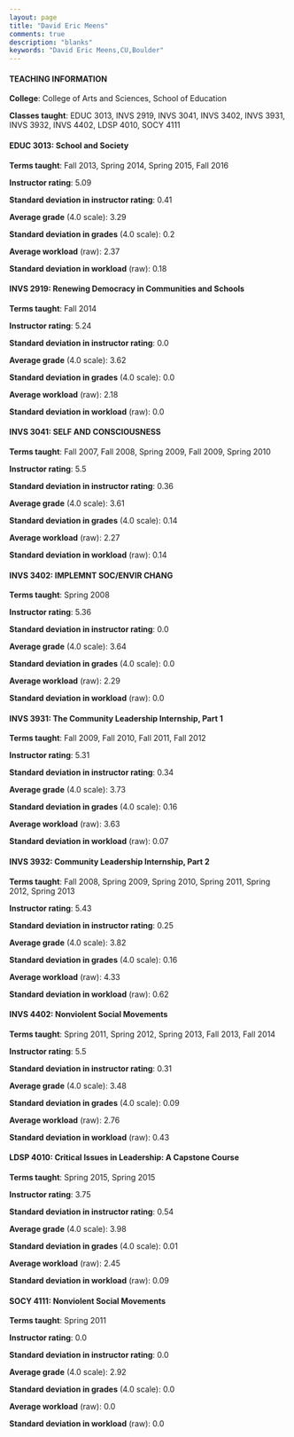 ```yaml
---
layout: page
title: "David Eric Meens" 
comments: true
description: "blanks"
keywords: "David Eric Meens,CU,Boulder"
---
```

<head>
<script src="https://ajax.googleapis.com/ajax/libs/jquery/2.1.3/jquery.min.js"></script>
<script src="https://dl.dropboxusercontent.com/s/pc42nxpaw1ea4o9/highcharts.js?dl=0"></script>
<!-- <script src="../assets/js/highcharts.js"></script> -->
<style type="text/css">@font-face {
	font-family: "Bebas Neue";
	src: url(https://www.filehosting.org/file/details/544349/BebasNeue Regular.otf) format("opentype");
	}
	h1.Bebas { 
		font-family: "Bebas Neue", Verdana, Tahoma;
	}
</style>
</head>
	   
#### TEACHING INFORMATION

**College**: College of Arts and Sciences, School of Education

**Classes taught**: EDUC 3013, INVS 2919, INVS 3041, INVS 3402, INVS 3931, INVS 3932, INVS 4402, LDSP 4010, SOCY 4111

#### EDUC 3013: School and Society

**Terms taught**: Fall 2013, Spring 2014, Spring 2015, Fall 2016

**Instructor rating**: 5.09

**Standard deviation in instructor rating**: 0.41

**Average grade** (4.0 scale): 3.29

**Standard deviation in grades** (4.0 scale): 0.2

**Average workload** (raw): 2.37

**Standard deviation in workload** (raw): 0.18

#### INVS 2919: Renewing Democracy in Communities and Schools

**Terms taught**: Fall 2014

**Instructor rating**: 5.24

**Standard deviation in instructor rating**: 0.0

**Average grade** (4.0 scale): 3.62

**Standard deviation in grades** (4.0 scale): 0.0

**Average workload** (raw): 2.18

**Standard deviation in workload** (raw): 0.0

#### INVS 3041: SELF AND CONSCIOUSNESS

**Terms taught**: Fall 2007, Fall 2008, Spring 2009, Fall 2009, Spring 2010

**Instructor rating**: 5.5

**Standard deviation in instructor rating**: 0.36

**Average grade** (4.0 scale): 3.61

**Standard deviation in grades** (4.0 scale): 0.14

**Average workload** (raw): 2.27

**Standard deviation in workload** (raw): 0.14

#### INVS 3402: IMPLEMNT SOC/ENVIR CHANG

**Terms taught**: Spring 2008

**Instructor rating**: 5.36

**Standard deviation in instructor rating**: 0.0

**Average grade** (4.0 scale): 3.64

**Standard deviation in grades** (4.0 scale): 0.0

**Average workload** (raw): 2.29

**Standard deviation in workload** (raw): 0.0

#### INVS 3931: The Community Leadership Internship, Part 1

**Terms taught**: Fall 2009, Fall 2010, Fall 2011, Fall 2012

**Instructor rating**: 5.31

**Standard deviation in instructor rating**: 0.34

**Average grade** (4.0 scale): 3.73

**Standard deviation in grades** (4.0 scale): 0.16

**Average workload** (raw): 3.63

**Standard deviation in workload** (raw): 0.07

#### INVS 3932: Community Leadership Internship, Part 2

**Terms taught**: Fall 2008, Spring 2009, Spring 2010, Spring 2011, Spring 2012, Spring 2013

**Instructor rating**: 5.43

**Standard deviation in instructor rating**: 0.25

**Average grade** (4.0 scale): 3.82

**Standard deviation in grades** (4.0 scale): 0.16

**Average workload** (raw): 4.33

**Standard deviation in workload** (raw): 0.62

#### INVS 4402: Nonviolent Social Movements

**Terms taught**: Spring 2011, Spring 2012, Spring 2013, Fall 2013, Fall 2014

**Instructor rating**: 5.5

**Standard deviation in instructor rating**: 0.31

**Average grade** (4.0 scale): 3.48

**Standard deviation in grades** (4.0 scale): 0.09

**Average workload** (raw): 2.76

**Standard deviation in workload** (raw): 0.43

#### LDSP 4010: Critical Issues in Leadership: A Capstone Course

**Terms taught**: Spring 2015, Spring 2015

**Instructor rating**: 3.75

**Standard deviation in instructor rating**: 0.54

**Average grade** (4.0 scale): 3.98

**Standard deviation in grades** (4.0 scale): 0.01

**Average workload** (raw): 2.45

**Standard deviation in workload** (raw): 0.09

#### SOCY 4111: Nonviolent Social Movements

**Terms taught**: Spring 2011

**Instructor rating**: 0.0

**Standard deviation in instructor rating**: 0.0

**Average grade** (4.0 scale): 2.92

**Standard deviation in grades** (4.0 scale): 0.0

**Average workload** (raw): 0.0

**Standard deviation in workload** (raw): 0.0

